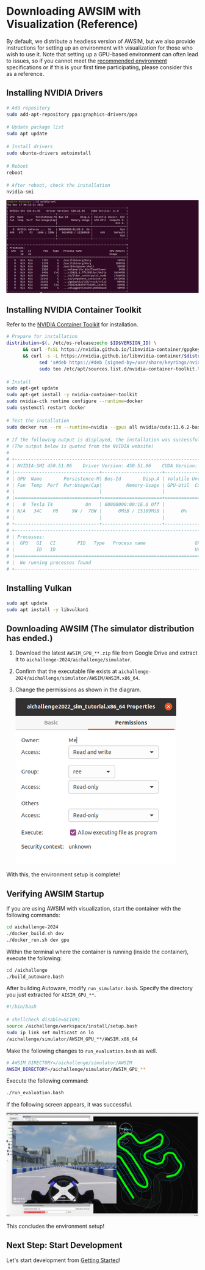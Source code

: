 # Downloading AWSIM with Visualization (Reference)

By default, we distribute a headless version of AWSIM, but we also provide instructions for setting up an environment with visualization for those who wish to use it. Note that setting up a GPU-based environment can often lead to issues, so if you cannot meet the [recommended environment](./requirements.en.md) specifications or if this is your first time participating, please consider this as a reference.

## Installing NVIDIA Drivers

```bash
# Add repository
sudo add-apt-repository ppa:graphics-drivers/ppa

# Update package list
sudo apt update

# Install drivers
sudo ubuntu-drivers autoinstall

# Reboot
reboot

# After reboot, check the installation
nvidia-smi
```

![nvidia-smi](./images/nvidia-smi.png)

## Installing NVIDIA Container Toolkit

Refer to the [NVIDIA Container Toolkit](https://docs.nvidia.com/datacenter/cloud-native/container-toolkit/install-guide.html) for installation.

```bash
# Prepare for installation
distribution=$(. /etc/os-release;echo $ID$VERSION_ID) \
      && curl -fsSL https://nvidia.github.io/libnvidia-container/gpgkey | sudo gpg --dearmor -o /usr/share/keyrings/nvidia-container-toolkit-keyring.gpg \
      && curl -s -L https://nvidia.github.io/libnvidia-container/$distribution/libnvidia-container.list | \
            sed 's#deb https://#deb [signed-by=/usr/share/keyrings/nvidia-container-toolkit-keyring.gpg] https://#g' | \
            sudo tee /etc/apt/sources.list.d/nvidia-container-toolkit.list

# Install
sudo apt-get update
sudo apt-get install -y nvidia-container-toolkit
sudo nvidia-ctk runtime configure --runtime=docker
sudo systemctl restart docker

# Test the installation
sudo docker run --rm --runtime=nvidia --gpus all nvidia/cuda:11.6.2-base-ubuntu20.04 nvidia-smi

# If the following output is displayed, the installation was successful:
# (The output below is quoted from the NVIDIA website)
#
# +-----------------------------------------------------------------------------+
# | NVIDIA-SMI 450.51.06    Driver Version: 450.51.06    CUDA Version: 11.0     |
# |-------------------------------+----------------------+----------------------+
# | GPU  Name        Persistence-M| Bus-Id        Disp.A | Volatile Uncorr. ECC |
# | Fan  Temp  Perf  Pwr:Usage/Cap|         Memory-Usage | GPU-Util  Compute M. |
# |                               |                      |               MIG M. |
# |===============================+======================+======================|
# |   0  Tesla T4            On   | 00000000:00:1E.0 Off |                    0 |
# | N/A   34C    P8     9W /  70W |      0MiB / 15109MiB |      0%      Default |
# |                               |                      |                  N/A |
# +-------------------------------+----------------------+----------------------+
# +-----------------------------------------------------------------------------+
# | Processes:                                                                  |
# |  GPU   GI   CI        PID   Type   Process name                  GPU Memory |
# |        ID   ID                                                   Usage      |
# |=============================================================================|
# |  No running processes found                                                 |
# +-----------------------------------------------------------------------------+
```

## Installing Vulkan

```bash
sudo apt update
sudo apt install -y libvulkan1
```

## Downloading AWSIM (The simulator distribution has ended.)

1. Download the latest `AWSIM_GPU_**.zip` file from Google Drive and extract it to `aichallenge-2024/aichallenge/simulator`.

2. Confirm that the executable file exists at `aichallenge-2024/aichallenge/simulator/AWSIM/AWSIM.x86_64`.

3. Change the permissions as shown in the diagram.

   ![Permission change example](./images/awsim-permmision.png)

With this, the environment setup is complete!

## Verifying AWSIM Startup

If you are using AWSIM with visualization, start the container with the following commands:

```bash
cd aichallenge-2024
./docker_build.sh dev
./docker_run.sh dev gpu
```

Within the terminal where the container is running (inside the container), execute the following:

```bash
cd /aichallenge
./build_autoware.bash
```

After building Autoware, modify `run_simulator.bash`. Specify the directory you just extracted for `AISIM_GPU_**`.

```bash
#!/bin/bash

# shellcheck disable=SC1091
source /aichallenge/workspace/install/setup.bash
sudo ip link set multicast on lo
/aichallenge/simulator/AWSIM_GPU_**/AWSIM.x86_64
```

Make the following changes to `run_evaluation.bash` as well.

```bash
# AWSIM_DIRECTORY=/aichallenge/simulator/AWSIM
AWSIM_DIRECTORY=/aichallenge/simulator/AWSIM_GPU_**
```

Execute the following command:

```bash
./run_evaluation.bash
```

If the following screen appears, it was successful.

![AWSIM-Autoware](./images/awsim-and-autoware.png)

This concludes the environment setup!

## Next Step: Start Development

Let's start development from [Getting Started](../getting-started.en.md)!

